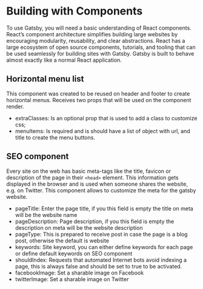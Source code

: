 # Building with Components

To use Gatsby, you will need a basic understanding of React components. React’s component architecture simplifies building large websites by encouraging modularity, reusability, and clear abstractions. React has a large ecosystem of open source components, tutorials, and tooling that can be used seamlessly for building sites with Gatsby. Gatsby is built to behave almost exactly like a normal React application.

## Horizontal menu list

This component was created to be reused on header and footer to create horizontal menus. Receives two props that will be used on the component render.

- extraClasses: Is an optional prop that is used to add a class to customize css;
- menuItems: Is required and is should have a list of object with url, and title to create the menu buttons.

## SEO component

Every site on the web has basic meta-tags like the title, favicon or description of the page in their `<head>` element. This information gets displayed in the browser and is used when someone shares the website, e.g. on Twitter. This component allows to customize the meta for the gatsby website.

- pageTitle: Enter the page title, if you this field is empty the title on meta will be the website name
- pageDescription: Page description, if you this field is empty the description on meta will be the website description
- pageType: This is prepared to receive post in case the page is a blog post, otherwise the default is website
- keywords: Site keyword, you can either define keywords for each page or define default keywords on SEO component
- shouldIndex: Requests that automated Internet bots avoid indexing a page, this is always false and should be set to true to be activated.
- facebookImage: Set a sharable image on Facebook
- twitterImage: Set a sharable image on Twitter
